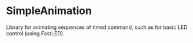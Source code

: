 # SimpleAnimation
Library for animating sequences of timed command, such as for basic LED control (using FastLED).
